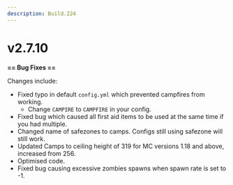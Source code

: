 ```yaml
---
description: Build.224
---
```


# v2.7.10

**== Bug Fixes ==**

Changes include:

* Fixed typo in default `config.yml` which prevented campfires from working.
  * Change `CAMPIRE` to `CAMPFIRE` in your config.
* Fixed bug which caused all first aid items to be used at the same time if you had multiple.
* Changed name of safezones to camps. Configs still using safezone will still work.
* Updated Camps to ceiling height of 319 for MC versions 1.18 and above, increased from 256.
* Optimised code.
* Fixed bug causing excessive zombies spawns when spawn rate is set to -1.
